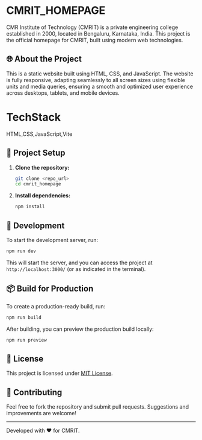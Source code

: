 # CMRIT_HOMEPAGE

CMR Institute of Technology (CMRIT) is a private engineering college established in 2000, located in Bengaluru, Karnataka, India. This project is the official homepage for CMRIT, built using modern web technologies.

## 🌐 About the Project
This is a static website built using HTML, CSS, and JavaScript.
The website is fully responsive, adapting seamlessly to all screen sizes using flexible units and media queries, ensuring a smooth and optimized user experience across desktops, tablets, and mobile devices.
# TechStack
HTML,CSS,JavaScript,Vite

## 🚀 Project Setup

1. **Clone the repository:**
   ```sh
   git clone <repo_url>
   cd cmrit_homepage
   ```

2. **Install dependencies:**
   ```sh
   npm install
   ```

## 🔧 Development

To start the development server, run:
```sh
npm run dev
```
This will start the server, and you can access the project at `http://localhost:3000/` (or as indicated in the terminal).

## 📦 Build for Production

To create a production-ready build, run:
```sh
npm run build
```

After building, you can preview the production build locally:
```sh
npm run preview
```

## 📜 License
This project is licensed under [MIT License](LICENSE).

## 🤝 Contributing
Feel free to fork the repository and submit pull requests. Suggestions and improvements are welcome!

---
Developed with ❤️ for CMRIT.

